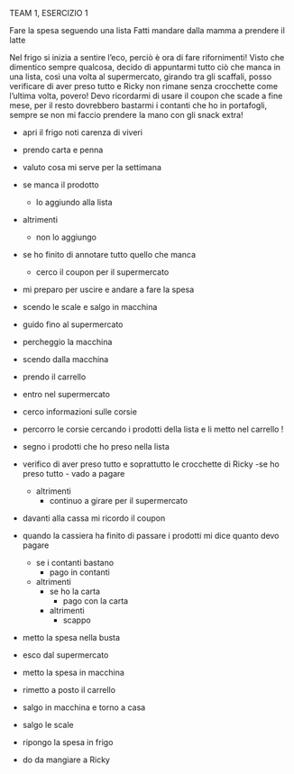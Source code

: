 TEAM 1, ESERCIZIO 1

Fare la spesa seguendo una lista
Fatti mandare dalla mamma a prendere il latte

Nel frigo si inizia a sentire l’eco, perciò è ora di fare rifornimenti!
Visto che dimentico sempre qualcosa, decido di appuntarmi tutto ciò che manca in una lista, così una volta al supermercato, girando tra gli scaffali, 
posso verificare di aver preso tutto e Ricky non rimane senza crocchette come l’ultima volta, povero! Devo ricordarmi di usare il coupon che scade a fine mese, 
per il resto dovrebbero bastarmi i contanti che ho in portafogli, sempre se non mi faccio prendere la mano con gli snack extra! 

- apri il frigo noti carenza di viveri
- prendo carta e penna
- valuto cosa mi serve per la settimana

- se manca il prodotto
    - lo aggiundo alla lista
- altrimenti
    - non lo aggiungo

- se ho finito di annotare tutto quello che manca 
    - cerco il coupon per il supermercato

- mi preparo per uscire e andare a fare la spesa
- scendo le scale e salgo in macchina
- guido fino al supermercato
- percheggio la macchina
- scendo dalla macchina
- prendo il carrello
- entro nel supermercato
- cerco informazioni sulle corsie 
- percorro le corsie cercando i prodotti della lista e li metto nel carrello !
- segno i prodotti che ho preso nella lista

- verifico di aver preso tutto e soprattutto le crocchette di Ricky
    -se ho preso tutto
        - vado a pagare
    - altrimenti 
        - continuo a girare per il supermercato

- davanti alla cassa mi ricordo il coupon

- quando la cassiera ha finito di passare i prodotti mi dice quanto devo pagare
    - se i contanti bastano 
        - pago in contanti
    - altrimenti
        - se ho la carta
            - pago con la carta
        - altrimenti
            - scappo

- metto la spesa nella busta
- esco dal supermercato
- metto la spesa in macchina
- rimetto a posto il carrello
- salgo in macchina e torno a casa
- salgo le scale 
- ripongo la spesa in frigo
- do da mangiare a Ricky